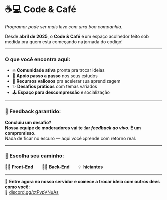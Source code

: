 # ☕💻 Code & Café
*Programar pode ser mais leve com uma boa companhia.*

Desde **abril de 2025**, o **Code & Café** é um espaço acolhedor feito sob medida pra quem está começando na jornada do código!

---

### O que você encontra aqui:
- 🔥 **Comunidade ativa** pronta pra trocar ideias
- 🧱 **Apoio passo a passo** nos seus estudos
- 💎 **Recursos valiosos** pra acelerar sua aprendizagem
- ✨ **Desafios práticos** com temas variados
- 🕹️ **Espaço para descompressão** e socialização

---

### 🚀 Feedback garantido:
**Concluiu um desafio?**  
**Nossa equipe de moderadores vai te dar *feedback ao vivo*. É um compromisso.**  
Nada de ficar no escuro — aqui você aprende com retorno real.

---

### 🧭 Escolha seu caminho:
👩‍💻 **Front-End**  👨‍💻 **Back-End**  💡 **Iniciantes**

---

📌 **Entre agora no nosso servidor e comece a trocar ideia com outros devs como você:**  
👋 [discord.gg/ctPvpVNuAs](https://discord.gg/ctPvpVNuAs)
